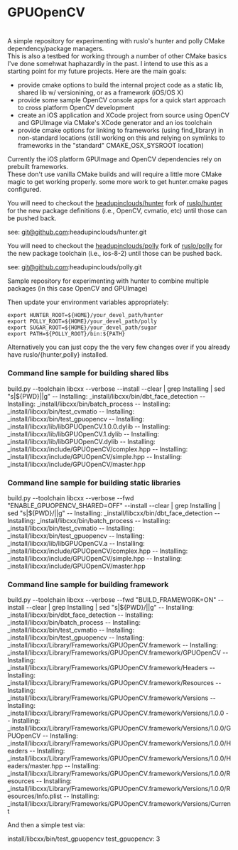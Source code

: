 #
# GPUOpenCV
#

A simple repository for experimenting with ruslo's hunter and polly CMake dependency/package managers.  
This is also a testbed for working through a number of other CMake basics I've done somehwat haphazardly in the past.
I intend to use this as a starting point for my future projects.  Here are the main goals:

* provide cmake options to build the internal project code as a static lib, shared lib w/ versionining, or as a framework (iOS/OS X)
* provide some sample OpenCV console apps for a quick start approach to cross platform OpenCV development
* create an iOS application and XCode project from source using OpenCV and GPUImage via CMake's XCode generator and an ios toolchain
* provide cmake options for linking to frameworks (using find_library) in non-standard locations
 (still working on this and relying on symlinks to frameworks in the "standard" CMAKE_OSX_SYSROOT location)

Currently the iOS platform GPUImage and OpenCV dependencies rely on prebuilt frameworks.  
These don't use vanilla CMake builds and will require a little more CMake magic to get 
working properly.  some more work to get hunter.cmake pages configured.

You will need to checkout the [headupinclouds/hunter](https://github.com/headupinclouds/hunter) fork of
[ruslo/hunter](https://github.com/ruslo/hunter) for the new package definitions (i.e., OpenCV, cvmatio, etc) 
until those can be pushed back.

see: git@github.com:headupinclouds/hunter.git

You will need to checkout the [headupinclouds/polly](https://github.com/headupinclouds/polly) fork of
[ruslo/polly](https://github.com/ruslo/polly) for the new package toolchain (i.e., ios-8-2)
until those can be pushed back.

see: git@github.com:headupinclouds/polly.git

Sample repository for experimenting with hunter to combine multiple packages (in this case OpenCV and GPUImage)

Then update your environment variables appropriately:
```
export HUNTER_ROOT=${HOME}/your_devel_path/hunter
export POLLY_ROOT=${HOME}/your_devel_path/polly
export SUGAR_ROOT=${HOME}/your_devel_path/sugar
export PATH=${POLLY_ROOT}/bin:${PATH}
```

Alternatively you can just copy the the very few changes over if you already have ruslo/{hunter,polly} installed.

### Command line sample for building shared libs ###
build.py --toolchain libcxx --verbose --install --clear  | grep Installing | sed "s|${PWD}||g"
-- Installing: _install/libcxx/bin/dbt_face_detection
-- Installing: _install/libcxx/bin/batch_process
-- Installing: _install/libcxx/bin/test_cvmatio
-- Installing: _install/libcxx/bin/test_gpuopencv
-- Installing: _install/libcxx/lib/libGPUOpenCV.1.0.0.dylib
-- Installing: _install/libcxx/lib/libGPUOpenCV.1.dylib
-- Installing: _install/libcxx/lib/libGPUOpenCV.dylib
-- Installing: _install/libcxx/include/GPUOpenCV/complex.hpp
-- Installing: _install/libcxx/include/GPUOpenCV/simple.hpp
-- Installing: _install/libcxx/include/GPUOpenCV/master.hpp

### Command line sample for building static libraries ###
build.py --toolchain libcxx --verbose --fwd "ENABLE_GPUOPENCV_SHARED=OFF" --install --clear | grep Installing | sed "s|${PWD}/||g"
-- Installing: _install/libcxx/bin/dbt_face_detection
-- Installing: _install/libcxx/bin/batch_process
-- Installing: _install/libcxx/bin/test_cvmatio
-- Installing: _install/libcxx/bin/test_gpuopencv
-- Installing: _install/libcxx/lib/libGPUOpenCV.a
-- Installing: _install/libcxx/include/GPUOpenCV/complex.hpp
-- Installing: _install/libcxx/include/GPUOpenCV/simple.hpp
-- Installing: _install/libcxx/include/GPUOpenCV/master.hpp

### Command line sample for building framework ###
build.py --toolchain libcxx --verbose --fwd "BUILD_FRAMEWORK=ON" --install --clear | grep Installing | sed "s|${PWD}/||g"
-- Installing: _install/libcxx/bin/dbt_face_detection
-- Installing: _install/libcxx/bin/batch_process
-- Installing: _install/libcxx/bin/test_cvmatio
-- Installing: _install/libcxx/bin/test_gpuopencv
-- Installing: _install/libcxx/Library/Frameworks/GPUOpenCV.framework
-- Installing: _install/libcxx/Library/Frameworks/GPUOpenCV.framework/GPUOpenCV
-- Installing: _install/libcxx/Library/Frameworks/GPUOpenCV.framework/Headers
-- Installing: _install/libcxx/Library/Frameworks/GPUOpenCV.framework/Resources
-- Installing: _install/libcxx/Library/Frameworks/GPUOpenCV.framework/Versions
-- Installing: _install/libcxx/Library/Frameworks/GPUOpenCV.framework/Versions/1.0.0
-- Installing: _install/libcxx/Library/Frameworks/GPUOpenCV.framework/Versions/1.0.0/GPUOpenCV
-- Installing: _install/libcxx/Library/Frameworks/GPUOpenCV.framework/Versions/1.0.0/Headers
-- Installing: _install/libcxx/Library/Frameworks/GPUOpenCV.framework/Versions/1.0.0/Headers/master.hpp
-- Installing: _install/libcxx/Library/Frameworks/GPUOpenCV.framework/Versions/1.0.0/Resources
-- Installing: _install/libcxx/Library/Frameworks/GPUOpenCV.framework/Versions/1.0.0/Resources/Info.plist
-- Installing: _install/libcxx/Library/Frameworks/GPUOpenCV.framework/Versions/Current

And then a simple test via:

install/libcxx/bin/test_gpuopencv 
test_gpuopencv: 3

